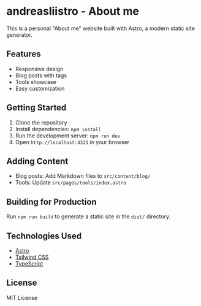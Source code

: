 # andreasliistro - About me

This is a personal "About me" website built with Astro, a modern static site generator.

## Features

- Responsive design
- Blog posts with tags
- Tools showcase
- Easy customization

## Getting Started

1. Clone the repository
2. Install dependencies: `npm install`
3. Run the development server: `npm run dev`
4. Open `http://localhost:4321` in your browser


## Adding Content

- Blog posts: Add Markdown files to `src/content/blog/`
- Tools: Update `src/pages/tools/index.astro`

## Building for Production

Run `npm run build` to generate a static site in the `dist/` directory.

## Technologies Used

- [Astro](https://astro.build/)
- [Tailwind CSS](https://tailwindcss.com/)
- [TypeScript](https://www.typescriptlang.org/)

## License

MIT License
